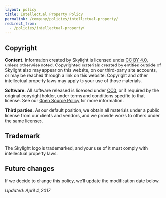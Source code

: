 ```yaml
---
layout: policy
title: Intellectual Property Policy
permalink: /company/policies/intellectual-property/
redirect_from:
  - /policies/intellectual-property/
---
```


## Copyright

<strong>Content.</strong> Information created by Skylight is licensed under [CC BY 4.0](https://creativecommons.org/licenses/by-sa/4.0/), unless otherwise noted. Copyrighted materials created by entities outside of Skylight also may appear on this website, on our third-party site accounts, or may be reached through a link on this website. Copyright and other intellectual property laws may apply to your use of those materials.

<strong>Software.</strong> All software released is licensed under [CC0](https://creativecommons.org/publicdomain/zero/1.0/), or if required by the original copyright holder, under terms and conditions specific to that license. See our [Open Source Policy](/company/policies/open-source) for more information.

<strong>Third parties.</strong> As our default position, we obtain all materials under a public license from our clients and vendors, and we provide works to others under the same licenses.

## Trademark

The Skylight logo is trademarked, and your use of it must comply with intellectual property laws.

## Future changes

If we decide to change this policy, we'll update the modification date below.

<em>Updated: April 4, 2017</em>
